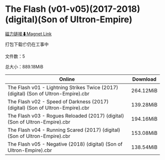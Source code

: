 # The Flash (v01-v05)(2017-2018)(digital)(Son of Ultron-Empire)

[磁力链接⬇Magnet Link](magnet:?xt=urn:btih:3033facadcf6f04eb56cf6da4f08048a71d7c7c1&dn=The%20Flash%20%28v01-v05%29%282017-2018%29%28digital%29%28Son%20of%20Ultron-Empire%29)

打包下载📦仍在工事中

文件数：5

总大小：889.18MiB

Online | Download
--- | ---
The Flash v01 - Lightning Strikes Twice (2017) (digital) (Son of Ultron-Empire).cbr | 264.12MiB
The Flash v02 - Speed of Darkness (2017) (digital) (Son of Ultron-Empire).cbr | 139.28MiB
The Flash v03 - Rogues Reloaded (2017) (digital) (Son of Ultron-Empire).cbr | 194.16MiB
The Flash v04 - Running Scared (2017) (digital) (Son of Ultron-Empire).cbr | 153.08MiB
The Flash v05 - Negative (2018) (digital) (Son of Ultron-Empire).cbr | 138.54MiB